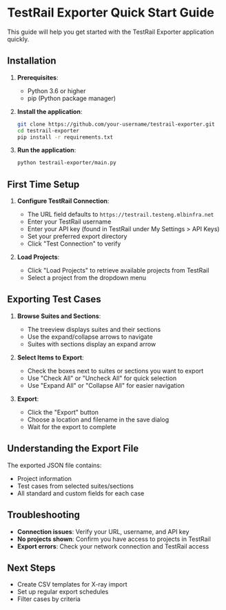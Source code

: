 # TestRail Exporter Quick Start Guide

This guide will help you get started with the TestRail Exporter application quickly.

## Installation

1. **Prerequisites**:
   - Python 3.6 or higher
   - pip (Python package manager)

2. **Install the application**:
   ```bash
   git clone https://github.com/your-username/testrail-exporter.git
   cd testrail-exporter
   pip install -r requirements.txt
   ```

3. **Run the application**:
   ```bash
   python testrail-exporter/main.py
   ```

## First Time Setup

1. **Configure TestRail Connection**:
   - The URL field defaults to `https://testrail.testeng.mlbinfra.net`
   - Enter your TestRail username
   - Enter your API key (found in TestRail under My Settings > API Keys)
   - Set your preferred export directory
   - Click "Test Connection" to verify

2. **Load Projects**:
   - Click "Load Projects" to retrieve available projects from TestRail
   - Select a project from the dropdown menu

## Exporting Test Cases

1. **Browse Suites and Sections**:
   - The treeview displays suites and their sections
   - Use the expand/collapse arrows to navigate
   - Suites with sections display an expand arrow

2. **Select Items to Export**:
   - Check the boxes next to suites or sections you want to export
   - Use "Check All" or "Uncheck All" for quick selection
   - Use "Expand All" or "Collapse All" for easier navigation

3. **Export**:
   - Click the "Export" button
   - Choose a location and filename in the save dialog
   - Wait for the export to complete

## Understanding the Export File

The exported JSON file contains:
- Project information
- Test cases from selected suites/sections
- All standard and custom fields for each case

## Troubleshooting

- **Connection issues**: Verify your URL, username, and API key
- **No projects shown**: Confirm you have access to projects in TestRail
- **Export errors**: Check your network connection and TestRail access

## Next Steps

- Create CSV templates for X-ray import
- Set up regular export schedules
- Filter cases by criteria